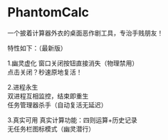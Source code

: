 # PhantomCalc
一个披着计算器外衣的桌面恶作剧工具，专治手贱朋友！  

特性如下：（最新版）

1.幽灵虚化
   窗口关闭按钮直接消失（物理禁用）  
   点击关闭？秒速原地复活！  
   
2.进程永生  
   双进程互相监控，结束即重生  
   任务管理器杀手（自动复活无延迟）  
   
3.真实可用
   真实计算功能：四则运算+历史记录  
   无任务栏图标模式（幽灵潜行）  
